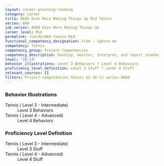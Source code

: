 ```yaml
---
layout: career-planning-landing
category: career
title: 0660 Even More Making Things Up Mid Tennis
series: 660
job_series: 0660 Even More Making Things Up
career_level: Mid
permalink: /cards/660-Tennis-Mid
functional_competency_designation: Fred - Ignore me
competency: Tennis
competency_group: Project Competencies
competency_description: Develop, monitor, interpret, and report standardized processes/operations to ensure transparency and compliance with financial statutory, regulatory, and leadership guidance with the intent of promoting effectiveness and accountability.
level: "10-13"
behavior_illustrations: Level 3 Behaviors ? Level 4 Behaviors
proficiency_level_definition: Level 3 Stuff ? Level 4 Stuff
relevant_courses: []
filters: Project-Competencies-Tennis GS-10-13 series-0660
---
```


<div class="desktop:grid-col-6 margin-y-205">
  <div class="border-top-05 bg-white padding-2 shadow-5 height-full members-hover border-1px border-gray-30 border-top-orange radius-lg">
    <h3>Behavior Illustrations</h3>
    <dl class="text-base"><dt>Tennis ( Level 3 - Intermediate)</dt><dd>Level 3 Behaviors</dd><dt>Tennis ( Level 4 - Advanced)</dt><dd>Level 4 Behaviors</dd></dl>
  </div>
</div>
<div class="desktop:grid-col-6 margin-y-205">
  <div class="border-top-05 bg-white padding-2 shadow-5 height-full members-hover border-1px border-gray-30 border-top-orange radius-lg">
    <h3>Proficiency Level Definition</h3>
    <dl class="text-base"><dt>Tennis ( Level 3 - Intermediate)</dt><dd>Level 3 Stuff</dd><dt>Tennis ( Level 4 - Advanced)</dt><dd>Level 4 Stuff</dd></dl>
  </div>
</div>